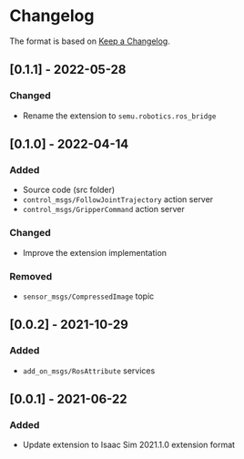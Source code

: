 # Changelog

The format is based on [Keep a Changelog](https://keepachangelog.com/en/1.0.0/).

## [0.1.1] - 2022-05-28
### Changed
- Rename the extension to `semu.robotics.ros_bridge`

## [0.1.0] - 2022-04-14
### Added
- Source code (src folder)
- `control_msgs/FollowJointTrajectory` action server
- `control_msgs/GripperCommand` action server

### Changed
- Improve the extension implementation

### Removed
- `sensor_msgs/CompressedImage` topic

## [0.0.2] - 2021-10-29
### Added
- `add_on_msgs/RosAttribute` services

## [0.0.1] - 2021-06-22
### Added
- Update extension to Isaac Sim 2021.1.0 extension format
